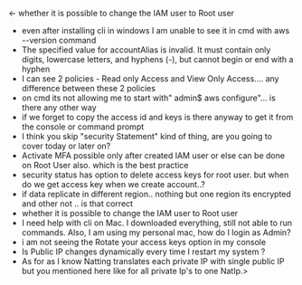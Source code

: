 &lt;-   whether it is possible to change the IAM user to Root user

-   even after installing cli in windows I am unable to see it in cmd with aws --version command
-   The specified value for accountAlias is invalid. It must contain only digits, lowercase letters, and hyphens (-), but cannot begin or end with a hyphen
-   I can see 2 policies - Read only Access and View Only Access.... any difference between these 2 policies
-   on cmd its not allowing me to start with" admin$ aws configure"... is there any other way
-   if we forget to copy the access id and keys is there anyway to get it from the console or command prompt
-   I think you skip "security Statement" kind of thing, are you going to cover today or later on?
-   Activate MFA possible only after created IAM user or else can be done on Root User also. which is the best practice
-   security status has option to delete access keys for root user. but when do we get access key when we create account..?
-   if data replicate in different region.. nothing but one region its encrypted and other not .. is that correct
-   whether it is possible to change the IAM user to Root user
-   I need help with cli on Mac. I downloaded everything, still not able to run commands. Also, I am using my personal mac, how do I login as Admin?
-   i am not seeing the Rotate your access keys option in my console
-   Is Public IP changes dynamically every time I restart my system ?
-   As for as I know Natting translates each private IP with single public IP  but you mentioned here like for all private Ip's to one NatIp.>
